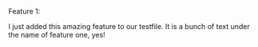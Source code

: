Feature 1:

I just added this amazing feature to our testfile. It is a bunch of text under the name of feature one, yes!